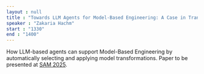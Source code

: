 ```yaml
---
layout : null
title : "Towards LLM Agents for Model-Based Engineering: A Case in Transformation Selection"
speaker : "Zakaria Hachm"
start : "1330"
end : "1400"
---
```


How LLM-based agents can support Model-Based Engineering by automatically selecting and applying model transformations. Paper to be presented at [SAM 2025](https://sdl-forum.org/Events/SAM2025/).
